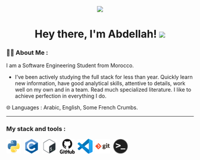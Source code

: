 
<div id="header" align="center">
  <img src="https://media.giphy.com/media/du3J3cXyzhj75IOgvA/giphy.gif" width="100"/>
  
  <h1>
    Hey there, I'm Abdellah!
    <img src="https://media.giphy.com/media/hvRJCLFzcasrR4ia7z/giphy.gif" width="30px"/>
  </h1>
  </div>
  
  
  ### :technologist: About Me :
I am a Software Engineering Student from Morocco.

- I’ve been actively studying the full stack for less than year. Quickly learn new information, have good analytical skills, attentive to details, work well on my own and in a team. Read much specialized literature. I like to achieve perfection in everything I do.

🌐 Languages : Arabic, English, Some French Crumbs.

---

### My stack and tools :
<div>
   <img src="https://github.com/devicons/devicon/blob/master/icons/python/python-original.svg" title="Python"  alt="Github" width="40"/>&nbsp;
   <img src="https://github.com/devicons/devicon/blob/master/icons/c/c-original.svg" title="C"  alt="Github" width="40"/>&nbsp;
	 <img src="https://github.com/devicons/devicon/blob/master/icons/bash/bash-original.svg" title="Bash"  alt="Github" width="40"/>&nbsp;
  <img src="https://github.com/devicons/devicon/blob/master/icons/github/github-original-wordmark.svg" title="Github"  alt="Github" width="40"/>&nbsp;
  <img src="https://github.com/devicons/devicon/blob/master/icons/vscode/vscode-original.svg" title="Visual Studio Code" alt="Visual Studio Code" width="40" height="40"/>&nbsp;
  <img src="https://github.com/devicons/devicon/blob/master/icons/git/git-original-wordmark.svg" title="Git" alt="Git" width="40" height="40"/>&nbsp;
  <img src="https://raw.githubusercontent.com/github/explore/80688e429a7d4ef2fca1e82350fe8e3517d3494d/topics/terminal/terminal.png" title="Terminal" alt="Terminal" width="40" height="40"/>&nbsp;
</div>


  
  

